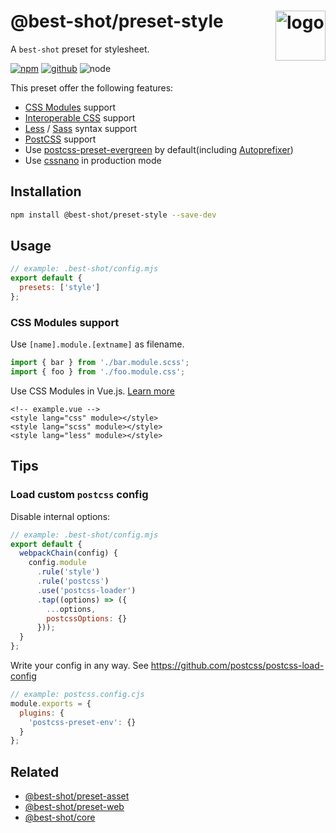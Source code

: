 # @best-shot/preset-style <img src="https://cdn.jsdelivr.net/gh/best-shot/best-shot/packages/core/logo.svg" alt="logo" height="80" align="right">

A `best-shot` preset for stylesheet.

[![npm][npm-badge]][npm-url]
[![github][github-badge]][github-url]
![node][node-badge]

[npm-url]: https://www.npmjs.com/package/@best-shot/preset-style
[npm-badge]: https://img.shields.io/npm/v/@best-shot/preset-style.svg?style=flat-square&logo=npm
[github-url]: https://github.com/best-shot/best-shot/tree/master/packages/preset-style
[github-badge]: https://img.shields.io/npm/l/@best-shot/preset-style.svg?style=flat-square&colorB=blue&logo=github
[node-badge]: https://img.shields.io/node/v/@best-shot/preset-style.svg?style=flat-square&colorB=green&logo=node.js

This preset offer the following features:

- [CSS Modules] support
- [Interoperable CSS] support
- [Less] / [Sass] syntax support
- [PostCSS] support
- Use [postcss-preset-evergreen] by default(including [Autoprefixer])
- Use [cssnano] in production mode

[interoperable css]: https://github.com/css-modules/icss
[css modules]: https://github.com/css-modules/css-modules
[cssnano]: https://cssnano.co/
[sass]: https://sass-lang.com/
[less]: http://lesscss.org/
[autoprefixer]: https://github.com/postcss/autoprefixer
[postcss]: https://github.com/postcss/postcss
[postcss-preset-evergreen]: https://github.com/best-shot/postcss-preset-evergreen

## Installation

```bash
npm install @best-shot/preset-style --save-dev
```

## Usage

```mjs
// example: .best-shot/config.mjs
export default {
  presets: ['style']
};
```

### CSS Modules support

Use `[name].module.[extname]` as filename.

```js
import { bar } from './bar.module.scss';
import { foo } from './foo.module.css';
```

Use CSS Modules in Vue.js. [Learn more](https://vue-loader.vuejs.org/guide/css-modules.html)

<!-- eslint-skip -->

```vue
<!-- example.vue -->
<style lang="css" module></style>
<style lang="scss" module></style>
<style lang="less" module></style>
```

## Tips

### Load custom `postcss` config

Disable internal options:

```mjs
// example: .best-shot/config.mjs
export default {
  webpackChain(config) {
    config.module
      .rule('style')
      .rule('postcss')
      .use('postcss-loader')
      .tap((options) => ({
        ...options,
        postcssOptions: {}
      }));
  }
};
```

Write your config in any way. See <https://github.com/postcss/postcss-load-config>

```cjs
// example: postcss.config.cjs
module.exports = {
  plugins: {
    'postcss-preset-env': {}
  }
};
```

## Related

- [@best-shot/preset-asset](../preset-asset)
- [@best-shot/preset-web](../preset-web)
- [@best-shot/core](../core)
